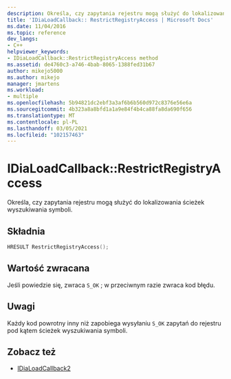 ```yaml
---
description: Określa, czy zapytania rejestru mogą służyć do lokalizowania ścieżek wyszukiwania symboli.
title: 'IDiaLoadCallback:: RestrictRegistryAccess | Microsoft Docs'
ms.date: 11/04/2016
ms.topic: reference
dev_langs:
- C++
helpviewer_keywords:
- IDiaLoadCallback::RestrictRegistryAccess method
ms.assetid: de4760c3-a746-4bab-8065-1388fed31b67
author: mikejo5000
ms.author: mikejo
manager: jmartens
ms.workload:
- multiple
ms.openlocfilehash: 5b94821dc2ebf3a3af6b6b560d972c8376e56e6a
ms.sourcegitcommit: 4b323a8a8bfd1a1a9e84f4b4ca88fa8da690f656
ms.translationtype: MT
ms.contentlocale: pl-PL
ms.lasthandoff: 03/05/2021
ms.locfileid: "102157463"
---
```

# <a name="idialoadcallbackrestrictregistryaccess"></a>IDiaLoadCallback::RestrictRegistryAccess
Określa, czy zapytania rejestru mogą służyć do lokalizowania ścieżek wyszukiwania symboli.

## <a name="syntax"></a>Składnia

```C++
HRESULT RestrictRegistryAccess();
```

## <a name="return-value"></a>Wartość zwracana
 Jeśli powiedzie się, zwraca `S_OK` ; w przeciwnym razie zwraca kod błędu.

## <a name="remarks"></a>Uwagi
 Każdy kod powrotny inny niż zapobiega wysyłaniu `S_OK` zapytań do rejestru pod kątem ścieżek wyszukiwania symboli.

## <a name="see-also"></a>Zobacz też
- [IDiaLoadCallback2](../../debugger/debug-interface-access/idialoadcallback2.md)
